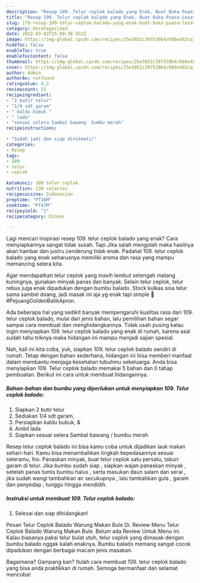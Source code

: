 ```yaml
---
description: "Resep 109. Telur ceplok balado yang Enak, Buat Buka Puasa Lezat Sekali"
title: "Resep 109. Telur ceplok balado yang Enak, Buat Buka Puasa Lezat Sekali"
slug: 179-resep-109-telur-ceplok-balado-yang-enak-buat-buka-puasa-lezat-sekali
category: Uncategorized
date: 2022-03-02T15:09:36.932Z
image: https://img-global.cpcdn.com/recipes/25e3852c397539b4/680x482cq70/109-telur-ceplok-balado-foto-resep-utama.jpg
hideToc: false
enableToc: true
enableTocContent: false
thumbnail: https://img-global.cpcdn.com/recipes/25e3852c397539b4/680x482cq70/109-telur-ceplok-balado-foto-resep-utama.jpg
cover: https://img-global.cpcdn.com/recipes/25e3852c397539b4/680x482cq70/109-telur-ceplok-balado-foto-resep-utama.jpg
author: Admin
authorAv: notfound
ratingvalue: 4.2
reviewcount: 21
recipeingredient:
- "2 butir telur"
- "1/4 sdt garam"
- " kaldu bubuk "
- " lada"
- "sesuai selera Sambal bawang  bumbu merah"
recipeinstructions:

- "Sudah jadi dan siap dinikmati!"
categories:
- Resep
tags:
- 109
- telur
- ceplok

katakunci: 109 telur ceplok 
nutrition: 220 calories
recipecuisine: Indonesian
preptime: "PT16M"
cooktime: "PT47M"
recipeyield: "1"
recipecategory: Dinner

---
```



Lagi mencari inspirasi resep 109. telur ceplok balado yang enak? Cara menyiapkannya sangat tidak susah. Tapi Jika salah mengolah maka hasilnya akan hambar dan justru cenderung tidak enak. Padahal 109. telur ceplok balado yang enak seharusnya memiliki aroma dan rasa yang mampu memancing selera kita.


Agar mendapatkan telur ceplok yang masih lembut setengah matang kuningnya, gunakan minyak panas dan banyak. Selain telur ceplok, telur rebus juga enak dipadukan dengan bumbu balado. Stock kulkas sisa telur sama sambel doang, jadi masak ini aja yg enak tapi simple 🥹 #PejuangGoldenBatikApron.

Ada beberapa hal yang sedikit banyak mempengaruhi kualitas rasa dari 109. telur ceplok balado, mulai dari jenis bahan, lalu pemilihan bahan segar sampai cara membuat dan menghidangkannya. Tidak usah pusing kalau ingin menyiapkan 109. telur ceplok balado yang enak di rumah, karena asal sudah tahu triknya maka hidangan ini mampu menjadi sajian spesial.


Nah, kali ini kita coba, yuk, siapkan 109. telur ceplok balado sendiri di rumah. Tetap dengan bahan sederhana, hidangan ini bisa memberi manfaat dalam membantu menjaga kesehatan tubuhmu sekeluarga. Anda bisa menyiapkan 109. Telur ceplok balado memakai 5 bahan dan 0 tahap pembuatan. Berikut ini cara untuk membuat hidangannya.

<!--inarticleads1-->

##### Bahan-bahan dan bumbu yang diperlukan untuk menyiapkan 109. Telur ceplok balado:

1. Siapkan 2 butir telur
1. Sediakan 1/4 sdt garam,
1. Persiapkan  kaldu bubuk, &amp;
1. Ambil  lada
1. Siapkan sesuai selera Sambal bawang / bumbu merah


Resep telur ceplok balado ini bisa kamu coba untuk dijadikan lauk makan sehari-hari. Kamu bisa menambahkan tingkah kepedasannya sesuai seleramu, lho. Panaskan minyak, buat telur ceplok satu persatu, taburi garam di telur. Jika bumbu sudah siap , siapkan wajan panaskan minyak , setelah panas tumis bumbu halus , serta masukan daun salam dan serai , jika sudah wangi tambahkan air secukupnya , lalu tambahkan gula , garam dan penyedap , tunggu hingga mendidih. 

<!--inarticleads2-->

##### Instruksi untuk membuat 109. Telur ceplok balado:


1. Selesai dan siap dihidangkan!

Pesan Telur Ceplok Balado Warung Makan Bule Di. Review Menu Telur Ceplok Balado Warung Makan Bule. Belum ada Review Untuk Menu ini. Kalau biasanya pakai telur bulat utuh, telur ceplok yang dimasak dengan bumbu balado nggak kalah enaknya. Bumbu balado memang sangat cocok dipadukan dengan berbagai macam jenis masakan. 

Bagaimana? Gampang kan? Itulah cara membuat 109. telur ceplok balado yang bisa anda praktikkan di rumah. Semoga bermanfaat dan selamat mencoba!
